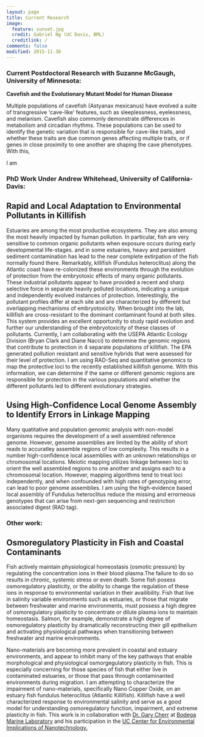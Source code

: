 ```yaml
---
layout: page
title: Current Research
image:
  feature: sunset.jpg
  credit: Gabriel Ng (UC Davis, BML)
  creditlink: /
comments: false
modified: 2015-11-30
---
```

### Current Postdoctoral Research with Suzanne McGaugh, University of Minnesota:

**Cavefish and the Evolutionary Mutant Model for Human Disease**

Multiple populations of cavefish (Astyanax mexicanus) have evolved a suite of
transgressive 'cave-like' features, such as sleeplessness, eyelessness, and melanism.
Cavefish also commonly demonstrate differences in metabolism and circadian rhythms. These
populations can be used to identify the genetic variation that is responsible for
cave-like traits, and whether these traits are due common genes affecting multiple traits,
 or if genes in close proximity to one another are shaping the cave phenotypes. With this,

I am 


### PhD Work Under Andrew Whitehead, University of California-Davis:

**Rapid and Local Adaptation to Environmental Pollutants in Killifish**  
---
Estuaries are among the most productive ecosystems. They are also among the most heavily impacted by human pollution. In particular, fish are very sensitive to common organic pollutants when exposure occurs during early developmental life-stages.  and in some estuaries, heavy and persistent sediment contamination has lead to the near complete extirpation of the fish normally found there. Remarkably, killifish (Fundulus heteroclitus) along the Atlantic coast have re-colonized these environments through the evolution of protection from the embryotoxic effects of many organic pollutants. These industrial pollutants appear to have provided a recent and sharp selective force in separate heavily polluted locations, indicating a unique and independently evolved instances of protection. Interestingly, the pollutant profiles differ at each site and are characterized by different but overlapping mechanisms of embryotoxicity. When brought into the lab, killifish are cross-resistant to the dominant contaminant found at both sites. This system provides an excellent opportunity to study rapid evolution and further our understanding of the embryotoxicity of these classes of pollutants. Currently, I am collaborating with the USEPA Atlantic Ecology Division (Bryan Clark and Diane Nacci) to determine the genomic regions that contribute to protection in 4 separate populations of killifish. The EPA generated pollution resistant and sensitive hybrids that were assessed for their level of protection. I am using RAD-Seq and quantitative genomics to map the protective loci to the recently established killifish genome. With this information, we can determine if the same or different genomic regions are responsible for protection in the various populations and whether the different pollutants led to different evolutionary strategies.         

**Using High-Confidence Local Genome Assembly to Identify Errors in Linkage Mapping**
---
Many quatitative and population genomic analysis with non-model organisms requires the development of a well assembled reference genome. However, genome assemblies are limited by the ability of short reads to accuratley assemble regions of low complexity. This results in a number high-confidence local assemblies with an unknown relationships or chromosomal locations. Meiotic mapping utilizes linkage between loci to orient the well assembled regions to one another and assigns each to a chromosomal location. However, mapping algorithms tend to treat loci independently, and when confounded with high rates of genotyping error, can lead to poor genome assemblies. I am using the high-evidence based local assembly of Fundulus heteroclitus reduce the missing and errorneous genotypes that can arise from next-gen sequencing and restriction associated digest (RAD tag).

### Other work:

**Osmoregulatory Plasticity in Fish and Coastal Contaminants**
---
Fish actively maintain physiological homeostasis (osmotic pressure) by regulating the concentration ions in their blood plasma.The failure to do so results in chronic, systemic stress or even death. Some fish posess osmoregulatory plasticity, or the ability to change the regulation of these ions in response to environmental variation in their availibility. Fish that live in salinity variable environments such as estuaries, or those that migrate between freshwater and marine environments, must possess a high degree of osmoregulatory plasticity to concentrate or dilute plasma ions to maintain homeostasis. Salmon, for example, demonstrate a high degree of osmoregulatory plasticity by dramatically reconstructing their gill epithelium and activating physiological pathways when transitioning between freshwater and marine environments.  

Nano-materials are becoming more prevalent in coastal and estuary environments, and appear to inhibit many of the key pathways that enable morphological and physiological osmorgegulatory plasticity in fish. This is especially concerning for those species of fish that either live in contaminated estuaries, or those that pass through contaminanted environments during migration. I am attempting to characterize the impairment of nano-materials, specifically Nano Copper Oxide, on an estuary fish fundulus heteroclitus (Atlantic Killifish). Killifish have a well characterized response to environmental salinity and serve as a good model for understanding osmoregulatory function, impairment, and extreme plasticity in fish. This work is in collaboration with [Dr. Gary Cherr](http://bml.ucdavis.edu/research/faculty/gary-cherr/) at [Bodega Marine Laboratory](http://bml.ucdavis.edu/) and his participation in the [UC Center for Environmental Implications of Nanotechnology.](http://www.cein.ucla.edu/)
